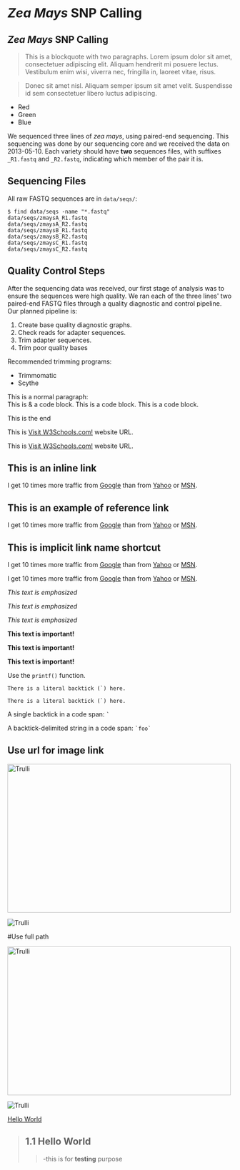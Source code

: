 # *Zea Mays* SNP Calling
## *Zea Mays* SNP Calling

> This is a blockquote with two paragraphs. Lorem ipsum dolor sit amet,
consectetuer adipiscing elit. Aliquam hendrerit mi posuere lectus.
Vestibulum enim wisi, viverra nec, fringilla in, laoreet vitae, risus.

> Donec sit amet nisl. Aliquam semper ipsum sit amet velit. Suspendisse
id sem consectetuer libero luctus adipiscing.

*   Red
*   Green
*   Blue  




We sequenced three lines of *zea mays*, using paired-end
sequencing. This sequencing was done by our sequencing core and we
received the data on 2013-05-10. Each variety should have **two**
sequences files, with suffixes `_R1.fastq` and `_R2.fastq`, indicating
which member of the pair it is.

## Sequencing Files

All raw FASTQ sequences are in `data/seqs/`:

    $ find data/seqs -name "*.fastq"
    data/seqs/zmaysA_R1.fastq
    data/seqs/zmaysA_R2.fastq
    data/seqs/zmaysB_R1.fastq
    data/seqs/zmaysB_R2.fastq
    data/seqs/zmaysC_R1.fastq
    data/seqs/zmaysC_R2.fastq

## Quality Control Steps

After the sequencing data was received, our first stage of analysis
was to ensure the sequences were high quality. We ran each of the
three lines' two paired-end FASTQ files through a quality diagnostic
and control pipeline. Our planned pipeline is:

1. Create base quality diagnostic graphs.
2. Check reads for adapter sequences.
3. Trim adapter sequences.
4. Trim poor quality bases

Recommended trimming programs:

 - Trimmomatic
 - Scythe


This is a normal paragraph:   
    This is & a code block.
    This is a code block.
    This is a code block.
    

This is the end

This is <a href="https://www.w3schools.com/">Visit W3Schools.com!</a> website URL.

This is [Visit W3Schools.com!](https://www.w3schools.com/ "W3Schools") website URL.


## This is an inline link
I get 10 times more traffic from [Google](http://google.com/ "Google")
than from [Yahoo](http://search.yahoo.com/ "Yahoo Search") or
[MSN](http://search.msn.com/ "MSN Search").


## This is an example of reference link
I get 10 times more traffic from [Google][1] than from
[Yahoo][2] or [MSN][3].

  [1]: http://google.com/        "Google"
  [2]: http://search.yahoo.com/  "Yahoo Search"
  [3]: http://search.msn.com/    "MSN Search"

  ## This is implicit link name shortcut
  I get 10 times more traffic from [Google][] than from
 [Yahoo][] or [MSN][].

  [google]: http://google.com/        "Google"
  [yahoo]:  http://search.yahoo.com/  "Yahoo Search"
  [msn]:    http://search.msn.com/    "MSN Search"


  <p>I get 10 times more traffic from <a href="http://google.com/"
title="Google">Google</a> than from
<a href="http://search.yahoo.com/" title="Yahoo Search">Yahoo</a>
or <a href="http://search.msn.com/" title="MSN Search">MSN</a>.</p>


<em>This text is emphasized</em>

*This text is emphasized*

_This text is emphasized_



<strong>This text is important!</strong>

**This text is important!**

__This text is important!__

Use the `printf()` function.

````There is a literal backtick (`) here.````
<p><code>There is a literal backtick (`) here.</code></p>


A single backtick in a code span: `` ` ``

A backtick-delimited string in a code span: `` `foo` ``

## Use url for image link
<img src="https://www.w3schools.com/html/pic_trulli.jpg" alt="Trulli" width="500" height="333">

![Trulli](https://www.w3schools.com/html/pic_trulli.jpg)


#Use full path

<img src="../pic_trulli.jpg" alt="Trulli" width="500" height="333">


![Trulli](../pic_trulli.jpg)

[Hello World](#11-hello-world)



> ## 1.1 Hello World 
> >-this is for ****testing**** purpose

